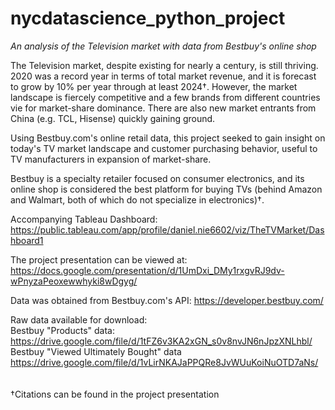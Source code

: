 # nycdatascience_python_project
_An analysis of the Television market with data from Bestbuy's online shop_

The Television market, despite existing for nearly a century, is still thriving. 2020 was a record year in terms of total market revenue, and it is forecast to grow by 10% per year through at least 2024†. However, the market landscape is fiercely competitive and a few brands from different countries vie for market-share dominance. There are also new market entrants from China (e.g. TCL, Hisense) quickly gaining ground.

Using Bestbuy.com's online retail data, this project seeked to gain insight on today's TV market landscape and customer purchasing behavior, useful to TV manufacturers in expansion of market-share.

Bestbuy is a specialty retailer focused on consumer electronics, and its online shop is considered the best platform for buying TVs (behind Amazon and Walmart, both of which do not specialize in electronics)†.

Accompanying Tableau Dashboard:<br>
https://public.tableau.com/app/profile/daniel.nie6602/viz/TheTVMarket/Dashboard1

The project presentation can be viewed at:<br>
https://docs.google.com/presentation/d/1UmDxi_DMy1rxgvRJ9dv-wPnyzaPeoxewwhyki8wDgyg/

Data was obtained from Bestbuy.com's API: https://developer.bestbuy.com/

Raw data available for download:<br>
Bestbuy "Products" data: https://drive.google.com/file/d/1tFZ6v3KA2xGN_s0v8nvJN6nJpzXNLhbl/<br>
Bestbuy "Viewed Ultimately Bought" data https://drive.google.com/file/d/1vLirNKAJaPPQRe8JvWUuKoiNuOTD7aNs/<br>
<br>
<br>
†Citations can be found in the project presentation
